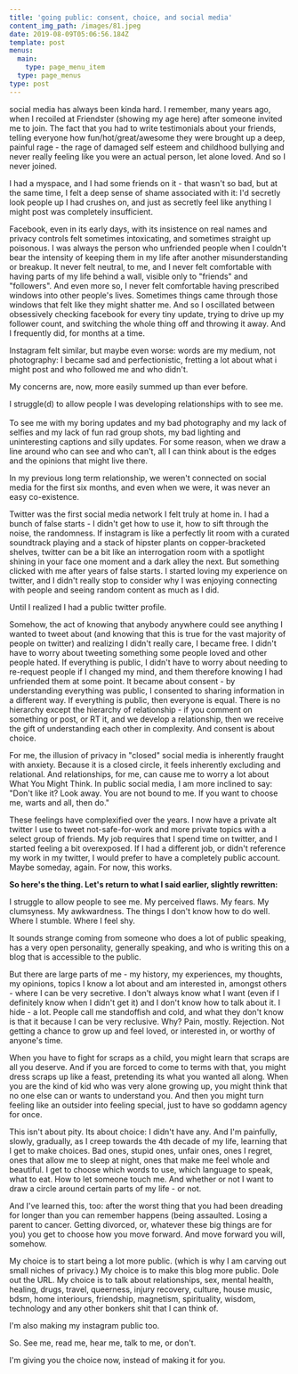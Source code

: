 ```yaml
---
title: 'going public: consent, choice, and social media'
content_img_path: /images/81.jpeg
date: 2019-08-09T05:06:56.184Z
template: post
menus:
  main:
    type: page_menu_item
  type: page_menus
type: post
---
```

social media has always been kinda hard. I remember, many years ago, when I recoiled at Friendster (showing my age here) after someone invited me to join. The fact that you had to write testimonials about your friends, telling everyone how fun/hot/great/awesome they were brought up a deep, painful rage - the rage of damaged self esteem and childhood bullying and never really feeling like you were an actual person, let alone loved. And so I never joined.

I had a myspace, and I had some friends on it - that wasn't so bad, but at the same time, I felt a deep sense of shame associated with it: I'd secretly look people up I had crushes on, and just as secretly feel like anything I might post was completely insufficient.

Facebook, even in its early days, with its insistence on real names and privacy controls felt sometimes intoxicating, and sometimes straight up poisonous. I was always the person who unfriended people when I couldn't bear the intensity of keeping them in my life after another misunderstanding or breakup. It never felt neutral, to me, and I never felt comfortable with having parts of my life behind a wall, visible only to "friends" and "followers". And even more so, I never felt comfortable having prescribed windows into other people's lives. Sometimes things came through those windows that felt like they might shatter me. And so I oscillated between obsessively checking facebook for every tiny update, trying to drive up my follower count, and switching the whole thing off and throwing it away. And I frequently did, for months at a time. 

Instagram felt similar, but maybe even worse: words are my medium, not photography: I became sad and perfectionistic, fretting a lot about what i might post and who followed me and who didn't.

My concerns are, now, more easily summed up than ever before.

I struggle(d) to allow people I was developing relationships with to see me.\
\
To see me with my boring updates and my bad photography and my lack of selfies and my lack of fun rad group shots, my bad lighting and uninteresting captions and silly updates. For some reason, when we draw a line around who can see and who can't, all I can think about is the edges and the opinions that might live there.

In my previous long term relationship, we weren't connected on social media for the first six months, and even when we were, it was never an easy co-existence. 

Twitter was the first social media network I felt truly at home in. I had a bunch of false starts - I didn't get how to use it, how to sift through the noise, the randomness. If instagram is like a perfectly lit room with a curated soundtrack playing and a stack of hipster plants on copper-bracketed shelves, twitter can be a bit like an interrogation room with a spotlight shining in your face one moment and a dark alley the next. But something clicked with me after years of false starts. I started loving my experience on twitter, and I didn't really stop to consider why I was enjoying connecting with people and seeing random content as much as I did.

Until I realized I had a public twitter profile.

Somehow, the act of knowing that anybody anywhere could see anything I wanted to tweet about (and knowing that this is true for the vast majority of people on twitter) and realizing I didn't really care, I became free. I didn't have to worry about tweeting something some people loved and other people hated. If everything is public, I didn't have to worry about needing to re-request people if I changed my mind, and them therefore knowing I had unfriended them at some point. It became about consent - by understanding everything was public, I consented to sharing information in a different way. If everything is public, then everyone is equal. There is no hierarchy except the hierarchy of relationship - if you comment on something or post, or RT it, and we develop a relationship, then we receive the gift of understanding each other in complexity. And consent is about choice.

For me, the illusion of privacy in "closed" social media is inherently fraught with anxiety. Because it is a closed circle, it feels inherently excluding and relational. And relationships, for me, can cause me to worry a lot about What You Might Think. In public social media, I am more inclined to say: "Don't like it? Look away. You are not bound to me. If you want to choose me, warts and all, then do."

These feelings have complexified over the years. I now have a private alt twitter I use to tweet not-safe-for-work and more private topics with a select group of friends. My job requires that I spend time on twitter, and I started feeling a bit overexposed. If I had a different job, or didn't reference my work in my twitter, I would prefer to have a completely public account. Maybe someday, again. For now, this works.

**So here's the thing. Let's return to what I said earlier, slightly rewritten:**

I struggle to allow people to see me. My perceived flaws. My fears. My clumsyness. My awkwardness. The things I don't know how to do well. Where I stumble. Where I feel shy.

It sounds strange coming from someone who does a lot of public speaking, has a very open personality, generally speaking, and who is writing this on a blog that is accessible to the public.

But there are large parts of me - my history, my experiences, my thoughts, my opinions, topics I know a lot about and am interested in, amongst others - where I can be very secretive. I don't always know what I want (even if I definitely know when I didn't get it) and I don't know how to talk about it. I hide - a lot. People call me standoffish and cold, and what they don't know is that it because I can be very reclusive. Why? Pain, mostly. Rejection. Not getting a chance to grow up and feel loved, or interested in, or worthy of anyone's time. 

When you have to fight for scraps as a child, you might learn that scraps are all you deserve. And if you are forced to come to terms with that, you might dress scraps up like a feast, pretending its what you wanted all along. When you are the kind of kid who was very alone growing up, you might think that no one else can or wants to understand you. And then you might turn feeling like an outsider into feeling special, just to have so goddamn agency for once.

This isn't about pity. Its about choice: I didn't have any. And I'm painfully, slowly, gradually, as I creep towards the 4th decade of my life, learning that I get to make choices. Bad ones, stupid ones, unfair ones, ones I regret, ones that allow me to sleep at night, ones that make me feel whole and beautiful. I get to choose which words to use, which language to speak, what to eat. How to let someone touch me. And whether or not I want to draw a circle around certain parts of my life - or not.

And I've learned this, too: after the worst thing that you had been dreading for longer than you can remember happens (being assaulted. Losing a parent to cancer. Getting divorced, or, whatever these big things are for you) you get to choose how you move forward. And move forward you will, somehow.

My choice is to start being a lot more public. (which is why I am carving out small niches of privacy.) My choice is to make this blog more public. Dole out the URL. My choice is to talk about relationships, sex, mental health, healing, drugs, travel, queerness, injury recovery, culture, house music, bdsm, home interiours, friendship, magnetism, spirituality, wisdom, technology and any other bonkers shit that I can think of.

I'm also making my instagram public too.

So. See me, read me, hear me, talk to me, or don't. 

I'm giving you the choice now, instead of making it for you.
